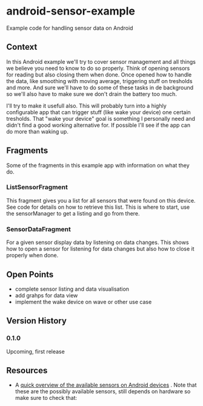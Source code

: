 android-sensor-example
======================

Example code for handling sensor data on Android

## Context

In this Android example we'll try to cover sensor management and all things we believe you need to
know to do so properly. Think of opening sensors for reading but also closing them when done. Once
opened how to handle the data, like smoothing with moving average, triggering stuff on tresholds
and more. And sure we'll have to do some of these tasks in de background so we'll also have to make
sure we don't drain the battery too much.

I'll try to make it usefull also. This will probably turn into a highly configurable app that can
trigger stuff (like wake your device) one certain tresholds. That "wake your device" goal is
something I personally need and didn't find a good working alternative for. If possible I'll see
if the app can do more than waking up.

## Fragments

Some of the fragments in this example app with information on what they do.

### ListSensorFragment

This fragment gives you a list for all sensors that were found on this device. See code for details
on how to retrieve this list. This is where to start, use the sensorManager to get a listing
and go from there.

### SensorDataFragment

For a given sensor display data by listening on data changes. This shows how to open a sensor for
listening for data changes but also how to close it properly when done.

## Open Points

* complete sensor listing and data visualisation
* add grahps for data view
* implement the wake device on wave or other use case

## Version History

### 0.1.0

Upcoming, first release

## Resources

* A [quick overview of the available sensors on Android devices](http://developer.android.com/guide/topics/sensors/sensors_overview.html)
. Note that these are the possibly available sensors, still depends on hardware so make sure to
check that:





